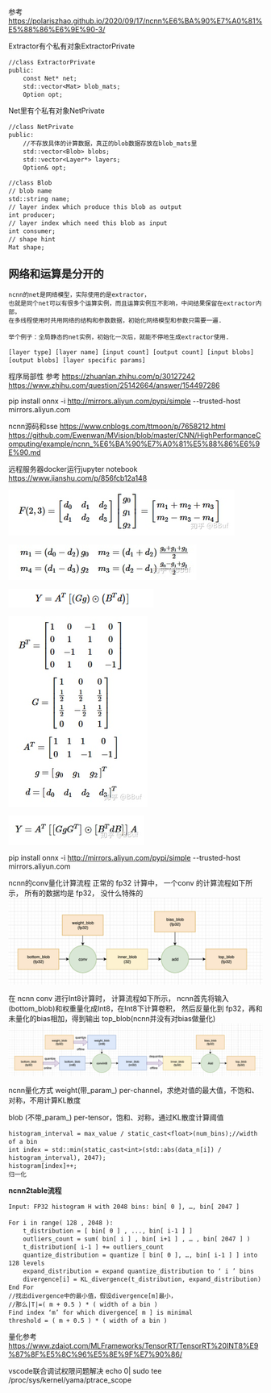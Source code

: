 参考 https://polariszhao.github.io/2020/09/17/ncnn%E6%BA%90%E7%A0%81%E5%88%86%E6%9E%90-3/

Extractor有个私有对象ExtractorPrivate

```
//class ExtractorPrivate
public:
    const Net* net;
    std::vector<Mat> blob_mats;
    Option opt;
```

Net里有个私有对象NetPrivate

```
//class NetPrivate
public:
	//不存放具体的计算数据，真正的blob数据存放在blob_mats里
    std::vector<Blob> blobs;
    std::vector<Layer*> layers;
    Option& opt;
```

```
//class Blob
// blob name
std::string name;
// layer index which produce this blob as output
int producer;
// layer index which need this blob as input
int consumer;
// shape hint
Mat shape;
```

## 网络和运算是分开的

```
ncnn的net是网络模型，实际使用的是extractor，
也就是同个net可以有很多个运算实例，而且运算实例互不影响，中间结果保留在extractor内部，
在多线程使用时共用网络的结构和参数数据，初始化网络模型和参数只需要一遍.

举个例子：全局静态的net实例，初始化一次后，就能不停地生成extractor使用.
```

```
[layer type] [layer name] [input count] [output count] [input blobs] [output blobs] [layer specific params]
```

程序局部性
参考 https://zhuanlan.zhihu.com/p/30127242 
https://www.zhihu.com/question/25142664/answer/154497286

pip install onnx -i http://mirrors.aliyun.com/pypi/simple --trusted-host mirrors.aliyun.com

ncnn源码和sse
https://www.cnblogs.com/ttmoon/p/7658212.html
https://github.com/Ewenwan/MVision/blob/master/CNN/HighPerformanceComputing/example/ncnn_%E6%BA%90%E7%A0%81%E5%88%86%E6%9E%90.md

远程服务器docker运行jupyter notebook
https://www.jianshu.com/p/856fcb12a148



![img_3.png](img_3.png)

![img_4.png](img_4.png)

![img.png](img.png)

![img_1.png](img_1.png)

![img_2.png](img_2.png)


pip install onnx -i http://mirrors.aliyun.com/pypi/simple --trusted-host mirrors.aliyun.com

ncnn的conv量化计算流程
正常的 fp32 计算中， 一个conv 的计算流程如下所示， 所有的数据均是 fp32， 没什么特殊的
![img_9.png](img_9.png)

在 ncnn conv 进行Int8计算时， 计算流程如下所示，
ncnn首先将输入(bottom_blob)和权重量化成Int8，在Int8下计算卷积，
然后反量化到 fp32，再和未量化的bias相加，得到输出 top_blob(ncnn并没有对bias做量化)
![img_10.png](img_10.png)


ncnn量化方式
weight(带_param_) 
per-channel，求绝对值的最大值，不饱和、对称，不用计算KL散度

blob (不带_param_) 
per-tensor，饱和、对称，通过KL散度计算阈值

```
histogram_interval = max_value / static_cast<float>(num_bins);//width of a bin
int index = std::min(static_cast<int>(std::abs(data_n[i]) / histogram_interval), 2047);
histogram[index]++;
归一化
```

**ncnn2table流程**
```
Input: FP32 histogram H with 2048 bins: bin[ 0 ], …, bin[ 2047 ] 
  
For i in range( 128 , 2048 ):
	t_distribution = [ bin[ 0 ] , ..., bin[ i-1 ] ]
	outliers_count = sum( bin[ i ] , bin[ i+1 ] , … , bin[ 2047 ] ) 
	t_distribution[ i-1 ] += outliers_count
	quantize_distribution = quantize [ bin[ 0 ], …, bin[ i-1 ] ] into 128 levels
	expand_distribution = expand quantize_distribution to ‘ i ’ bins
	divergence[i] = KL_divergence(t_distribution, expand_distribution)
End For
//找出divergence中的最小值，假设divergence[m]最小，
//那么|T|=( m + 0.5 ) * ( width of a bin )
Find index ‘m’ for which divergence[ m ] is minimal
threshold = ( m + 0.5 ) * ( width of a bin )
```
量化参考
https://www.zdaiot.com/MLFrameworks/TensorRT/TensorRT%20INT8%E9%87%8F%E5%8C%96%E5%8E%9F%E7%90%86/

vscode联合调试权限问题解决
echo 0| sudo tee /proc/sys/kernel/yama/ptrace_scope





